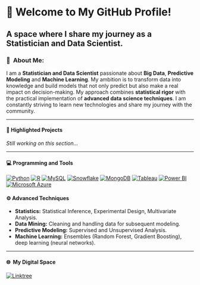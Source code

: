 # 🚀  **Welcome to My GitHub Profile!**
## A space where I share my journey as a Statistician and Data Scientist.

### 👤  About Me:
I am a **Statistician and Data Scientist** passionate about **Big Data**, **Predictive Modeling** and **Machine Learning**. My ambition is to transform data into knowledge and build models that not only predict but also make a real impact on decision-making. My approach combines **statistical rigor** with the practical implementation of **advanced data science techniques**. I am constantly striving to learn new technologies and share my journey with the community.

---

#### 🔄  Highlighted Projects
_Still working on this section..._

---
  
#### 💻  Programming and Tools
[![Python](https://img.shields.io/badge/Python-3776AB?logo=python&logoColor=fff)](#) [![R](https://img.shields.io/badge/R-%23276DC3.svg?logo=r&logoColor=white)](#) [![MySQL](https://img.shields.io/badge/MySQL-4479A1?logo=mysql&logoColor=fff)](#)	[![Snowflake](https://img.shields.io/badge/Snowflake-29B5E8?logo=snowflake&logoColor=fff)](#) [![MongoDB](https://img.shields.io/badge/MongoDB-%234ea94b.svg?logo=mongodb&logoColor=white)](#)
[![Tableau](https://custom-icon-badges.demolab.com/badge/Tableau-0176D3?logo=tableau&logoColor=fff)](#)
[![Power BI](https://custom-icon-badges.demolab.com/badge/Power%20BI-F1C912?logo=pandas&logoColor=000)](#)
[![Microsoft Azure](https://custom-icon-badges.demolab.com/badge/Microsoft%20Azure-0089D6?logo=msazure&logoColor=white)](#)

#### ⚙️  Advanced Techniques  
- **Statistics:** Statistical Inference, Experimental Design, Multivariate Analysis. 
- **Data Mining:** Cleaning and handling data for subsequent modeling.
- **Predictive Modeling:** Supervised and Unsupervised Analysis.
- **Machine Learning:** Ensembles (Random Forest, Gradient Boosting), deep learning (neural networks).

---

#### 🌐  My Digital Space
[![Linktree](https://img.shields.io/badge/LinkTree-1de9b6?logo=linktree&logoColor=white)](https://linktr.ee/alfonsoguisado)

